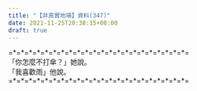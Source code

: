 ```yaml
---
title: "【非真實地場】資料(347)"
date: 2021-11-25T20:38:15+08:00
draft: true
---
```


=\*=\*=\*=\*=\*=\*=\*=\*=\*=\*=\*=\*=\*=\*=\*=\*=\*=\*=\*=\*=\*=\*=  
「你怎麼不打傘？」她說。  
「我喜歡雨」他說。         
=\*=\*=\*=\*=\*=\*=\*=\*=\*=\*=\*=\*=\*=\*=\*=\*=\*=\*=\*=\*=\*=\*=  
 